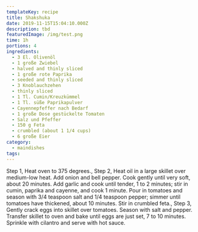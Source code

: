 ```yaml
---
templateKey: recipe
title: Shakshuka
date: 2019-11-15T15:04:10.000Z
description: tbd
featuredImage: /img/test.png
time: 1h
portions: 4
ingredients:
  - 3 El. Olivenöl
  - 1 große Zwiebel
  - halved and thinly sliced
  - 1 große rote Paprika
  - seeded and thinly sliced
  - 3 Knoblauchzehen
  - thinly sliced
  - 1 Tl. Cumin/Kreuzkümmel
  - 1 Tl. süße Paprikapulver
  - Cayennepfeffer nach Bedarf
  - 1 große Dose gestückelte Tomaten
  - Salz und Pfeffer
  - 150 g Feta
  - crumbled (about 1 1/4 cups)
  - 6 große Eier
category:
  - maindishes
tags:
---
```


Step 1, Heat oven to 375 degrees., Step 2, Heat oil in a large skillet over medium-low heat. Add onion and bell pepper. Cook gently until very soft, about 20 minutes. Add garlic and cook until tender, 1 to 2 minutes; stir in cumin, paprika and cayenne, and cook 1 minute. Pour in tomatoes and season with 3/4 teaspoon salt and 1/4 teaspoon pepper; simmer until tomatoes have thickened, about 10 minutes. Stir in crumbled feta., Step 3, Gently crack eggs into skillet over tomatoes. Season with salt and pepper. Transfer skillet to oven and bake until eggs are just set, 7 to 10 minutes. Sprinkle with cilantro and serve with hot sauce.
